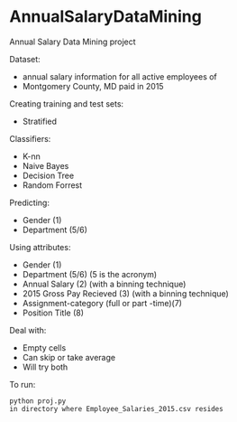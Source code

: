 # AnnualSalaryDataMining
Annual Salary Data Mining project

Dataset: 
- annual salary information for all active employees of 
- Montgomery County, MD paid in 2015

Creating training and test sets:
- Stratified

Classifiers:
- K-nn
- Naive Bayes
- Decision Tree
- Random Forrest

Predicting:
- Gender (1)
- Department (5/6)

Using attributes:
- Gender (1)
- Department (5/6) (5 is the acronym)
- Annual Salary (2) (with a binning technique)
- 2015 Gross Pay Recieved (3) (with a binning technique)
- Assignment-category (full or part -time)(7)
- Position Title (8)

Deal with:
- Empty cells
- Can skip or take average
- Will try both

To run:
```
python proj.py 
in directory where Employee_Salaries_2015.csv resides
```
